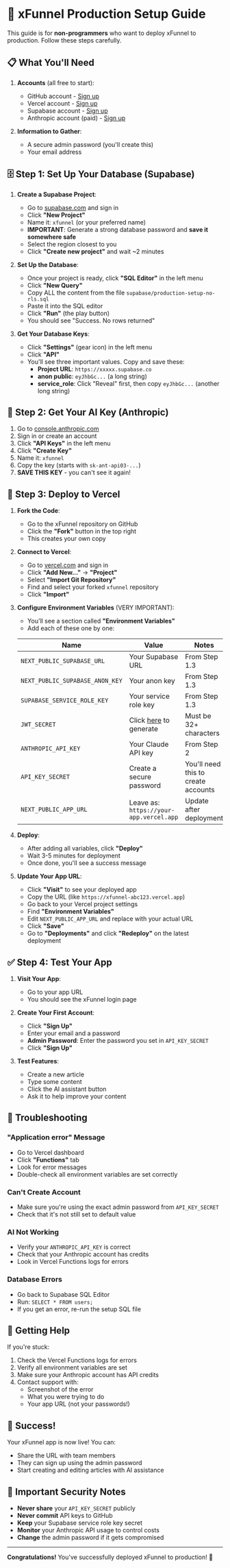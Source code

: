 # 🚀 xFunnel Production Setup Guide

This guide is for **non-programmers** who want to deploy xFunnel to production. Follow these steps carefully.

## 📋 What You'll Need

1. **Accounts** (all free to start):
   - GitHub account - [Sign up](https://github.com/signup)
   - Vercel account - [Sign up](https://vercel.com/signup)
   - Supabase account - [Sign up](https://supabase.com)
   - Anthropic account (paid) - [Sign up](https://console.anthropic.com)

2. **Information to Gather**:
   - A secure admin password (you'll create this)
   - Your email address

## 🗄️ Step 1: Set Up Your Database (Supabase)

1. **Create a Supabase Project**:
   - Go to [supabase.com](https://supabase.com) and sign in
   - Click **"New Project"**
   - Name it: `xfunnel` (or your preferred name)
   - **IMPORTANT**: Generate a strong database password and **save it somewhere safe**
   - Select the region closest to you
   - Click **"Create new project"** and wait ~2 minutes

2. **Set Up the Database**:
   - Once your project is ready, click **"SQL Editor"** in the left menu
   - Click **"New Query"**
   - Copy ALL the content from the file `supabase/production-setup-no-rls.sql`
   - Paste it into the SQL editor
   - Click **"Run"** (the play button)
   - You should see "Success. No rows returned"

3. **Get Your Database Keys**:
   - Click **"Settings"** (gear icon) in the left menu
   - Click **"API"**
   - You'll see three important values. Copy and save these:
     - **Project URL**: `https://xxxxx.supabase.co`
     - **anon public**: `eyJhbGc...` (a long string)
     - **service_role**: Click "Reveal" first, then copy `eyJhbGc...` (another long string)

## 🤖 Step 2: Get Your AI Key (Anthropic)

1. Go to [console.anthropic.com](https://console.anthropic.com)
2. Sign in or create an account
3. Click **"API Keys"** in the left menu
4. Click **"Create Key"**
5. Name it: `xfunnel`
6. Copy the key (starts with `sk-ant-api03-...`)
7. **SAVE THIS KEY** - you can't see it again!

## 🚀 Step 3: Deploy to Vercel

1. **Fork the Code**:
   - Go to the xFunnel repository on GitHub
   - Click the **"Fork"** button in the top right
   - This creates your own copy

2. **Connect to Vercel**:
   - Go to [vercel.com](https://vercel.com) and sign in
   - Click **"Add New..."** → **"Project"**
   - Select **"Import Git Repository"**
   - Find and select your forked `xfunnel` repository
   - Click **"Import"**

3. **Configure Environment Variables** (VERY IMPORTANT):
   - You'll see a section called **"Environment Variables"**
   - Add each of these one by one:

   | Name | Value | Notes |
   |------|-------|-------|
   | `NEXT_PUBLIC_SUPABASE_URL` | Your Supabase URL | From Step 1.3 |
   | `NEXT_PUBLIC_SUPABASE_ANON_KEY` | Your anon key | From Step 1.3 |
   | `SUPABASE_SERVICE_ROLE_KEY` | Your service role key | From Step 1.3 |
   | `JWT_SECRET` | Click [here](https://generate-secret.vercel.app/32) to generate | Must be 32+ characters |
   | `ANTHROPIC_API_KEY` | Your Claude API key | From Step 2 |
   | `API_KEY_SECRET` | Create a secure password | You'll need this to create accounts |
   | `NEXT_PUBLIC_APP_URL` | Leave as: `https://your-app.vercel.app` | Update after deployment |

4. **Deploy**:
   - After adding all variables, click **"Deploy"**
   - Wait 3-5 minutes for deployment
   - Once done, you'll see a success message

5. **Update Your App URL**:
   - Click **"Visit"** to see your deployed app
   - Copy the URL (like `https://xfunnel-abc123.vercel.app`)
   - Go back to your Vercel project settings
   - Find **"Environment Variables"**
   - Edit `NEXT_PUBLIC_APP_URL` and replace with your actual URL
   - Click **"Save"**
   - Go to **"Deployments"** and click **"Redeploy"** on the latest deployment

## ✅ Step 4: Test Your App

1. **Visit Your App**:
   - Go to your app URL
   - You should see the xFunnel login page

2. **Create Your First Account**:
   - Click **"Sign Up"**
   - Enter your email and a password
   - **Admin Password**: Enter the password you set in `API_KEY_SECRET`
   - Click **"Sign Up"**

3. **Test Features**:
   - Create a new article
   - Type some content
   - Click the AI assistant button
   - Ask it to help improve your content

## 🔧 Troubleshooting

### "Application error" Message
- Go to Vercel dashboard
- Click **"Functions"** tab
- Look for error messages
- Double-check all environment variables are set correctly

### Can't Create Account
- Make sure you're using the exact admin password from `API_KEY_SECRET`
- Check that it's not still set to default value

### AI Not Working
- Verify your `ANTHROPIC_API_KEY` is correct
- Check that your Anthropic account has credits
- Look in Vercel Functions logs for errors

### Database Errors
- Go back to Supabase SQL Editor
- Run: `SELECT * FROM users;`
- If you get an error, re-run the setup SQL file

## 📧 Getting Help

If you're stuck:
1. Check the Vercel Functions logs for errors
2. Verify all environment variables are set
3. Make sure your Anthropic account has API credits
4. Contact support with:
   - Screenshot of the error
   - What you were trying to do
   - Your app URL (not your passwords!)

## 🎉 Success!

Your xFunnel app is now live! You can:
- Share the URL with team members
- They can sign up using the admin password
- Start creating and editing articles with AI assistance

## 🔐 Important Security Notes

- **Never share** your `API_KEY_SECRET` publicly
- **Never commit** API keys to GitHub
- **Keep** your Supabase service role key secret
- **Monitor** your Anthropic API usage to control costs
- **Change** the admin password if it gets compromised

---

**Congratulations!** You've successfully deployed xFunnel to production! 🎊